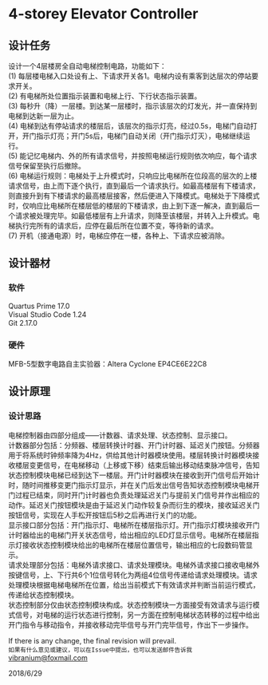 # 4-storey Elevator Controller

## 设计任务

设计一个4层楼房全自动电梯控制电路，功能如下：  
(1)	每层楼电梯入口处设有上、下请求开关各1。电梯内设有乘客到达层次的停站要求开关。  
(2)	有电梯所处位置指示装置和电梯上行、下行状态指示装置。  
(3)	每秒升（降）一层楼。到达某一层楼时，指示该层次的灯发光，并一直保持到电梯到达新一层为止。  
(4)	电梯到达有停站请求的楼层后，该层次的指示灯亮，经过0.5s，电梯门自动打开，开门指示灯亮；开门5s后，电梯门自动关闭（开门指示灯灭），电梯继续运行。  
(5)	能记忆电梯内、外的所有请求信号，并按照电梯运行规则依次响应，每个请求信号保留至执行后撤除。  
(6)	电梯运行规则：电梯处于上升模式时，只响应比电梯所在位段高的层次的上楼请求信号，由上而下逐个执行，直到最后一个请求执行。如最高楼层有下楼请求，则直接升到有下楼请求的最高楼层接客，然后便进入下降模式。电梯处于下降模式时，仅响应比电梯所在楼层低的楼层的下楼请求，由上到下逐一解决，直到最后一个请求被处理完毕。如最低楼层有上升请求，则降至该楼层，并转入上升模式。电梯执行完所有的请求后，应停在最后所在位置不变，等待新的请求。  
(7)	开机（接通电源）时，电梯应停在一楼，各种上、下请求应被消除。  

## 设计器材
### 软件
Quartus Prime 17.0  
Visual Studio Code 1.24  
Git 2.17.0  
### 硬件
MFB-5型数字电路自主实验器：Altera Cyclone EP4CE6E22C8

## 设计原理

### 设计思路

电梯控制器由四部分组成——计数器、请求处理、状态控制、显示接口。  
计数器部分包括：分频器、楼层转换计时器、开门计时器、延迟关门按钮。分频器用于将系统时钟频率降为4Hz，供给其他计时器模块使用。楼层转换计时器模块接收楼层变更信号，在电梯移动（上移或下移）结束后输出移动结束脉冲信号，告知状态控制模块电梯已经到达下一楼层。开门计时器模块在接收到开门信号后开始计时，随时间推移变更门指示灯显示，并在关门后发出信号告知状态控制模块电梯开门过程已结束，同时开门计时器也负责处理延迟关门与提前关门信号并作出相应的动作。延迟关门按钮模块是由于延迟关门动作较复杂而衍生的模块，接收延迟关门按钮信号，实现在人手松开按钮后5秒之后再进行关门的功能。  
显示接口部分包括：开门指示灯、电梯所在楼层指示灯。开门指示灯模块接收开门计时器给出的电梯门开关状态信号，给出相应的LED灯显示信号。电梯所在楼层指示灯接收状态控制模块给出的电梯所在楼层位置信号，输出相应的七段数码管显示。  
请求处理部分包括：电梯外请求接口、请求处理模块。电梯外请求接口接收电梯外按键信号，上、下行共6个1位信号转化为两组4位信号传递给请求处理模块。请求处理模块根据电梯电梯所在位置，给出当前模式下有效请求并判断当前运行模式，传递给状态控制模块。  
状态控制部分仅由状态控制模块构成。状态控制模块一方面接受有效请求与运行模式信号，对电梯的运行状态进行控制，另一方面在控制电梯状态转移的过程中给出开门指令与移动指令，并接收移动完毕信号与开门完毕信号，作出下一步操作。  

If there is any change, the final revision will prevail.  
`如果有什么意见或建议，可以在Issue中提出，也可以发送邮件告诉我`  
vibranium@foxmail.com  

2018/6/29
